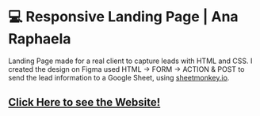 # 💻 Responsive Landing Page | Ana Raphaela
Landing Page made for a real client to capture leads with HTML and CSS. I created the design on Figma used HTML -> FORM -> ACTION & POST to send the lead information to a Google Sheet, using [sheetmonkey.io](https://www.sheetmonkey.io/).
## [Click Here to see the Website!](https://anaraphaela.netlify.app/)
